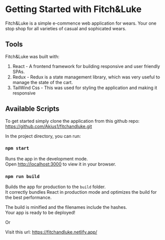 # Getting Started with Fitch&Luke

Fitch&Luke is a simple e-commence web application for wears. Your one stop shop for all varieties of casual and sophicated wears.

## Tools
Fitch&Luke was built with:
1. React - A frontend framework for building responsive and user friendly SPAs.
2. Redux -  Redux is a state management library, which was very useful to manage the state of the cart.
3. TailWind Css -  This was used for styling the application and making it responsive 

## Available Scripts
To get started simply clone the application from this github repo: https://github.com/Akius1/fitchandluke.git

In the project directory, you can run:

### `npm start`

Runs the app in the development mode.\
Open [http://localhost:3000](http://localhost:3000) to view it in your browser.

### `npm run build`

Builds the app for production to the `build` folder.\
It correctly bundles React in production mode and optimizes the build for the best performance.

The build is minified and the filenames include the hashes.\
Your app is ready to be deployed!


Or 

Visit this url: https://fitchandluke.netlify.app/


